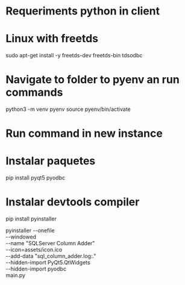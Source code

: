 # Requeriments python in client
# Linux with freetds
sudo apt-get install -y freetds-dev freetds-bin tdsodbc

# Navigate to folder to pyenv an run commands
python3 -m venv pyenv
source pyenv/bin/activate

# Run command in new instance

# Instalar paquetes
pip install pyqt5 pyodbc

# Instalar devtools compiler
pip install pyinstaller

pyinstaller --onefile\
            --windowed\
            --name "SQLServer Column Adder"\
            --icon=assets/icon.ico\
            --add-data "sql_column_adder.log:."\
            --hidden-import PyQt5.QtWidgets\
            --hidden-import pyodbc\
            main.py
